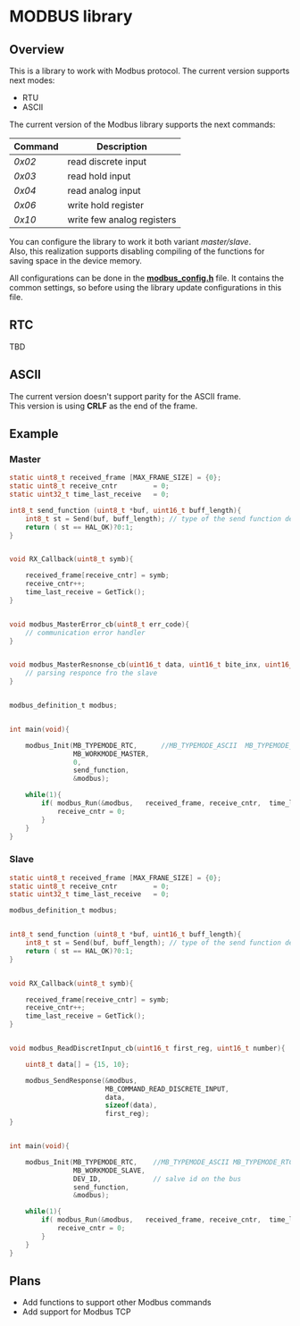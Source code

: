 # MODBUS library

## Overview

This is a library to work with Modbus protocol.
The current version supports next modes:

* RTU   
* ASCII
    
The current version of the Modbus library supports the next commands:

| Command | Description |
|--|--|
| *0x02* | read discrete input |
| *0x03* | read hold input |
| *0x04* | read analog input |
| *0x06* | write hold register |
| *0x10* | write few analog registers |

You can configure the library to work it both variant *master/slave*.  
Also, this realization supports disabling compiling of the functions for saving space in the device memory.  

All configurations can be done in the [**modbus_config.h**](./modbus_config.h) file. It contains the common settings, so before using the library update configurations in this file.

    
## RTC 

TBD

## ASCII

The current version doesn't support parity for the ASCII frame.  
This version is using **CRLF** as the end of the frame.


## Example


### Master

```c
static uint8_t received_frame [MAX_FRANE_SIZE] = {0};
static uint8_t receive_cntr         = 0;
static uint32_t time_last_receive   = 0;

int8_t send_function (uint8_t *buf, uint16_t buff_length){
	int8_t st = Send(buf, buff_length); // type of the send function deends on bus which going to use
	return ( st == HAL_OK)?0:1;
}


void RX_Callback(uint8_t symb){

	received_frame[receive_cntr] = symb;
	receive_cntr++;
	time_last_receive = GetTick();
}


void modbus_MasterError_cb(uint8_t err_code){
	// communication error handler
}


void modbus_MasterResnonse_cb(uint16_t data, uint16_t bite_inx, uint16_t total_length, bool the_end){
	// parsing responce fro the slave
}


modbus_definition_t modbus;


int main(void){

	modbus_Init(MB_TYPEMODE_RTC,      //MB_TYPEMODE_ASCII  MB_TYPEMODE_RTC
				MB_WORKMODE_MASTER,
				0,
				send_function,
				&modbus);

	while(1){
		if( modbus_Run(&modbus,   received_frame, receive_cntr,  time_last_receive)){
			receive_cntr = 0;
		}
	}
}
```

### Slave

```c
static uint8_t received_frame [MAX_FRANE_SIZE] = {0};
static uint8_t receive_cntr         = 0;
static uint32_t time_last_receive   = 0;

modbus_definition_t modbus;


int8_t send_function (uint8_t *buf, uint16_t buff_length){
	int8_t st = Send(buf, buff_length); // type of the send function deends on bus which going to use
	return ( st == HAL_OK)?0:1;
}


void RX_Callback(uint8_t symb){

	received_frame[receive_cntr] = symb;
	receive_cntr++;
	time_last_receive = GetTick();
}


void modbus_ReadDiscretInput_cb(uint16_t first_reg, uint16_t number){

	uint8_t data[] = {15, 10};

	modbus_SendResponse(&modbus,
						MB_COMMAND_READ_DISCRETE_INPUT,
						data,
						sizeof(data),
						first_reg);
}


int main(void){

	modbus_Init(MB_TYPEMODE_RTC,    //MB_TYPEMODE_ASCII MB_TYPEMODE_RTC
				MB_WORKMODE_SLAVE,
				DEV_ID,             // salve id on the bus     
				send_function,
				&modbus);

	while(1){
		if( modbus_Run(&modbus,   received_frame, receive_cntr,  time_last_receive)){
			receive_cntr = 0;
		}
	}
}

```

## Plans

* Add functions to support other Modbus commands
* Add support for Modbus TCP

